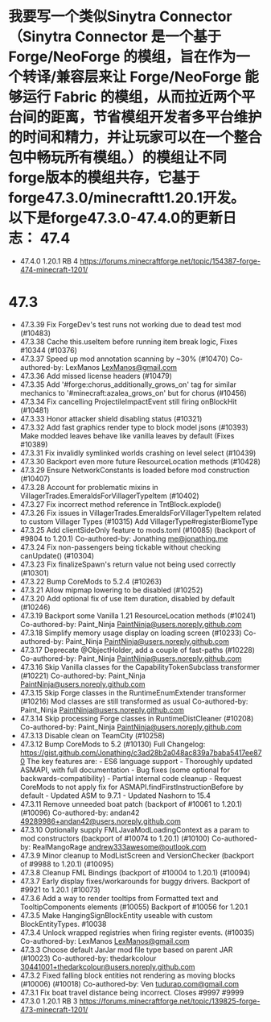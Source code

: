 我要写一个类似Sinytra Connector（Sinytra Connector 是一个基于 Forge/NeoForge 的模组，旨在作为一个转译/兼容层来让 Forge/NeoForge 能够运行 Fabric 的模组，从而拉近两个平台间的距离，节省模组开发者多平台维护的时间和精力，并让玩家可以在一个整合包中畅玩所有模组。）的模组让不同forge版本的模组共存，它基于forge47.3.0/minecraftt1.20.1开发。
以下是forge47.3.0-47.4.0的更新日志：
47.4
====
 - 47.4.0 1.20.1 RB 4
          https://forums.minecraftforge.net/topic/154387-forge-474-minecraft-1201/

47.3
====
 - 47.3.39 Fix ForgeDev's test runs not working due to dead test mod (#10483)
 - 47.3.38 Cache this.useItem before running item break logic, Fixes #10344 (#10376)
 - 47.3.37 Speed up mod annotation scanning by ~30% (#10470)
           Co-authored-by: LexManos <LexManos@gmail.com>
 - 47.3.36 Add missed license headers (#10479)
 - 47.3.35 Add '#forge:chorus_additionally_grows_on' tag for similar mechanics to '#minecraft:azalea_grows_on' but for chorus (#10456)
 - 47.3.34 Fix cancelling ProjectileImpactEvent still firing onBlockHit (#10481)
 - 47.3.33 Honor attacker shield disabling status (#10321)
 - 47.3.32 Add fast graphics render type to block model jsons (#10393)
           Make modded leaves behave like vanilla leaves by default (Fixes #10389)
 - 47.3.31 Fix invalidly symlinked worlds crashing on level select (#10439)
 - 47.3.30 Backport even more future ResourceLocation methods (#10428)
 - 47.3.29 Ensure NetworkConstants is loaded before mod construction (#10407)
 - 47.3.28 Account for problematic mixins in VillagerTrades.EmeraldsForVillagerTypeItem (#10402)
 - 47.3.27 Fix incorrect method reference in TntBlock.explode()
 - 47.3.26 Fix issues in VillagerTrades.EmeraldsForVillagerTypeItem related to custom Villager Types (#10315)
           Add VillagerType#registerBiomeType
 - 47.3.25 Add clientSideOnly feature to mods.toml (#10085) (backport of #9804 to 1.20.1)
           Co-authored-by: Jonathing <me@jonathing.me>
 - 47.3.24 Fix non-passengers being tickable without checking canUpdate() (#10304)
 - 47.3.23 Fix finalizeSpawn's return value not being used correctly (#10301)
 - 47.3.22 Bump CoreMods to 5.2.4 (#10263)
 - 47.3.21 Allow mipmap lowering to be disabled (#10252)
 - 47.3.20 Add optional fix of use item duration, disabled by default (#10246)
 - 47.3.19 Backport some Vanilla 1.21 ResourceLocation methods (#10241)
           Co-authored-by: Paint_Ninja <PaintNinja@users.noreply.github.com>
 - 47.3.18 Simplify memory usage display on loading screen (#10233)
           Co-authored-by: Paint_Ninja <PaintNinja@users.noreply.github.com>
 - 47.3.17 Deprecate @ObjectHolder, add a couple of fast-paths (#10228)
           Co-authored-by: Paint_Ninja <PaintNinja@users.noreply.github.com>
 - 47.3.16 Skip Vanilla classes for the CapabilityTokenSubclass transformer (#10221)
           Co-authored-by: Paint_Ninja <PaintNinja@users.noreply.github.com>
 - 47.3.15 Skip Forge classes in the RuntimeEnumExtender transformer (#10216)
           Mod classes are still transformed as usual
           Co-authored-by: Paint_Ninja <PaintNinja@users.noreply.github.com>
 - 47.3.14 Skip processing Forge classes in RuntimeDistCleaner (#10208)
           Co-authored-by: Paint_Ninja <PaintNinja@users.noreply.github.com>
 - 47.3.13 Disable clean on TeamCity (#10258)
 - 47.3.12 Bump CoreMods to 5.2 (#10130)
           Full Changelog:
           https://gist.github.com/Jonathing/c3ad28b2a048ac839a7baba5417ee870
           The key features are:
           - ES6 language support
           - Thoroughly updated ASMAPI, with full documentation
           - Bug fixes (some optional for backwards-compatibility)
           - Partial internal code cleanup
           - Request CoreMods to not apply fix for ASMAPI.findFirstInstructionBefore by default
           - Updated ASM to 9.7.1
           - Updated Nashorn to 15.4
 - 47.3.11 Remove unneeded boat patch (backport of #10061 to 1.20.1) (#10096)
           Co-authored-by: andan42 <49289986+andan42@users.noreply.github.com>
 - 47.3.10 Optionally supply FMLJavaModLoadingContext as a param to mod constructors (backport of #10074 to 1.20.1) (#10100)
           Co-authored-by: RealMangoRage <andrew333awesome@outlook.com>
 - 47.3.9  Minor cleanup to ModListScreen and VersionChecker (backport of #9988 to 1.20.1) (#10095)
 - 47.3.8  Cleanup FML Bindings (backport of #10004 to 1.20.1) (#10094)
 - 47.3.7  Early display fixes/workarounds for buggy drivers. Backport of #9921 to 1.20.1 (#10073)
 - 47.3.6  Add a way to render tooltips from Formatted text and TooltipComponents elements (#10055)
           Backport of #10056 for 1.20.1
 - 47.3.5  Make HangingSignBlockEntity useable with custom BlockEntityTypes. #10038
 - 47.3.4  Unlock wrapped registries when firing register events. (#10035)
           Co-authored-by: LexManos <LexManos@gmail.com>
 - 47.3.3  Choose default JarJar mod file type based on parent JAR (#10023)
           Co-authored-by: thedarkcolour <30441001+thedarkcolour@users.noreply.github.com>
 - 47.3.2  Fixed falling block entities not rendering as moving blocks (#10006) (#10018)
           Co-authored-by: Ven <tudurap.com@gmail.com>
 - 47.3.1  Fix boat travel distance being incorrect. Closes #9997 #9999
 - 47.3.0  1.20.1 RB 3
           https://forums.minecraftforge.net/topic/139825-forge-473-minecraft-1201/